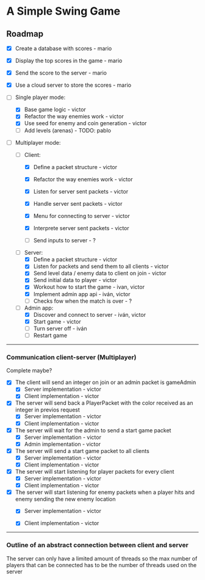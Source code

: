 
# A Simple Swing Game

## Roadmap 
- [X] Create a database with scores - mario
- [X] Display the top scores in the game - mario
- [X] Send the score to the server - mario
- [X] Use a cloud server to store the scores - mario

- [ ] Single player mode:
  - [x] Base game logic - victor
  - [x] Refactor the way enemies work - victor
  - [x] Use seed for enemy and coin generation - victor
  - [ ] Add levels (arenas) - TODO: pablo

- [ ] Multiplayer mode:
  - [ ] Client:
    - [x] Define a packet structure - victor
    - [x] Refactor the way enemies work - victor
    - [x] Listen for server sent packets - victor
    - [x] Handle server sent packets - victor
    - [x] Menu for connecting to server - victor
    - [x] Interprete server sent packets - victor
    - [ ] Send inputs to server - ?
    

  - [ ] Server:
    - [x] Define a packet structure - victor
    - [x] Listen for packets and send them to all clients - victor 
    - [x] Send level data / enemy data to client on join - victor
    - [x] Send initial data to player - victor
    - [x] Workout how to start the game - ivan, victor
    - [x] Implement admin app api - iván, victor
    - [ ] Checks fow when the match is over - ?
	
  - [ ] Admin app:
    - [x] Discover and connect to server - iván, victor
    - [x] Start game - victor
    - [ ] Turn server off - iván 
    - [ ] Restart game

---

### Communication client-server (Multiplayer)

Complete maybe?

- [x] The client will send an integer on join or an admin packet is gameAdmin
  - [x] Server implementation - victor
  - [x] Client implementation - victor
- [x] The server will send back a PlayerPacket with the color received as an integer in previos request
  - [x] Server implementation - victor
  - [x] Client implementation - victor
- [x] The server will wait for the admin to send a start game packet
  - [x] Server implementation - victor
  - [x] Admin implementation - victor
- [x] The server will send a start game packet to all clients
  - [x] Server implementation - victor
  - [x] Client implementation - victor
- [x] The server will start listening for player packets for every client
  - [x] Server implementation - victor
  - [x] Client implementation - victor
- [x] The server will start listening for enemy packets when a player hits and enemy sending the new enemy location
  - [x] Server implementation - victor
  - [x] Client implementation - victor


---
### Outline of an abstract connection between client and server

The server can only have a limited amount of threads so the max number of players that can be connected has to be
the number of threads used on the server
